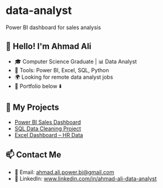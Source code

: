 # data-analyst
Power BI dashboard for sales analysis
## 👋 Hello! I'm Ahmad Ali
- 🎓 Computer Science Graduate | 📊 Data Analyst
- 🔧 Tools: Power BI, Excel, SQL, Python
- 🌍 Looking for remote data analyst jobs
- 📁 Portfolio below ⬇️

## 📂 My Projects
- [Power BI Sales Dashboard](https://github.com/Ahmadali9292/sales-dashboard)
- [SQL Data Cleaning Project](https://github.com/Ahmadali9292/sql-cleaning)
- [Excel Dashboard – HR Data](https://github.com/Ahmadali9292/hr-dashboard)

## 📫 Contact Me
- 📧 Email: ahmad.ali.power.bi@gmail.com
- 💼 LinkedIn: www.linkedin.com/in/ahmad-ali-data-analyst
